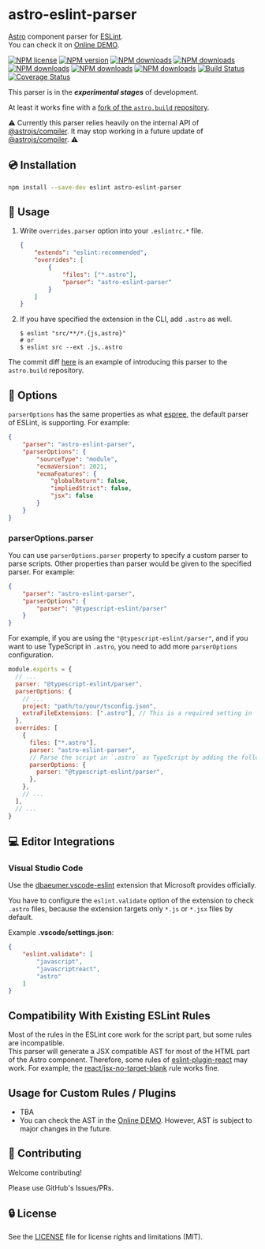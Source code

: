 # astro-eslint-parser

[Astro] component parser for [ESLint].  
You can check it on [Online DEMO](https://ota-meshi.github.io/astro-eslint-parser/playground).

[![NPM license](https://img.shields.io/npm/l/astro-eslint-parser.svg)](https://www.npmjs.com/package/astro-eslint-parser)
[![NPM version](https://img.shields.io/npm/v/astro-eslint-parser.svg)](https://www.npmjs.com/package/astro-eslint-parser)
[![NPM downloads](https://img.shields.io/badge/dynamic/json.svg?label=downloads&colorB=green&suffix=/day&query=$.downloads&uri=https://api.npmjs.org//downloads/point/last-day/astro-eslint-parser&maxAge=3600)](http://www.npmtrends.com/astro-eslint-parser)
[![NPM downloads](https://img.shields.io/npm/dw/astro-eslint-parser.svg)](http://www.npmtrends.com/astro-eslint-parser)
[![NPM downloads](https://img.shields.io/npm/dm/astro-eslint-parser.svg)](http://www.npmtrends.com/astro-eslint-parser)
[![NPM downloads](https://img.shields.io/npm/dy/astro-eslint-parser.svg)](http://www.npmtrends.com/astro-eslint-parser)
[![NPM downloads](https://img.shields.io/npm/dt/astro-eslint-parser.svg)](http://www.npmtrends.com/astro-eslint-parser)
[![Build Status](https://github.com/ota-meshi/astro-eslint-parser/workflows/CI/badge.svg?branch=main)](https://github.com/ota-meshi/astro-eslint-parser/actions?query=workflow%3ACI)
[![Coverage Status](https://coveralls.io/repos/github/ota-meshi/astro-eslint-parser/badge.svg?branch=main)](https://coveralls.io/github/ota-meshi/astro-eslint-parser?branch=main)

This parser is in the ***experimental stages*** of development.

At least it works fine with a [fork of the `astro.build` repository](https://github.com/ota-meshi/astro.build/tree/eslint).

⚠ Currently this parser relies heavily on the internal API of [@astrojs/compiler]. It may stop working in a future update of [@astrojs/compiler]. ⚠

[@astrojs/compiler]: https://github.com/withastro/compiler

<!--
### ESLint Plugins Using astro-eslint-parser

#### [@ota-meshi/eslint-plugin-astro](https://ota-meshi.github.io/eslint-plugin-astro/)

ESLint plugin for Astro.  
It provides many unique check rules by using the template AST.
-->

## 💿 Installation

```bash
npm install --save-dev eslint astro-eslint-parser
```

## 📖 Usage

1. Write `overrides.parser` option into your `.eslintrc.*` file.

    ```json
    {
        "extends": "eslint:recommended",
        "overrides": [
            {
                "files": ["*.astro"],
                "parser": "astro-eslint-parser"
            }
        ]
    }
    ```

2. If you have specified the extension in the CLI, add `.astro` as well.

    ```console
    $ eslint "src/**/*.{js,astro}"
    # or
    $ eslint src --ext .js,.astro
    ```

The commit diff [here](https://github.com/ota-meshi/astro.build/commit/7f291ac15e6d97cc20a64b8f97dcbd85379759b5) is an example of introducing this parser to the `astro.build` repository.

## 🔧 Options

`parserOptions` has the same properties as what [espree](https://github.com/eslint/espree#usage), the default parser of ESLint, is supporting.
For example:

```json
{
    "parser": "astro-eslint-parser",
    "parserOptions": {
        "sourceType": "module",
        "ecmaVersion": 2021,
        "ecmaFeatures": {
            "globalReturn": false,
            "impliedStrict": false,
            "jsx": false
        }
    }
}
```

### parserOptions.parser

You can use `parserOptions.parser` property to specify a custom parser to parse scripts.
Other properties than parser would be given to the specified parser.
For example:

```json
{
    "parser": "astro-eslint-parser",
    "parserOptions": {
        "parser": "@typescript-eslint/parser"
    }
}
```

For example, if you are using the `"@typescript-eslint/parser"`, and if you want to use TypeScript in `.astro`, you need to add more `parserOptions` configuration.

```js
module.exports = {
  // ...
  parser: "@typescript-eslint/parser",
  parserOptions: {
    // ...
    project: "path/to/your/tsconfig.json",
    extraFileExtensions: [".astro"], // This is a required setting in `@typescript-eslint/parser` v5.
  },
  overrides: [
    {
      files: ["*.astro"],
      parser: "astro-eslint-parser",
      // Parse the script in `.astro` as TypeScript by adding the following configuration.
      parserOptions: {
        parser: "@typescript-eslint/parser",
      },
    },
    // ...
  ],
  // ...
}
```

## :computer: Editor Integrations

### Visual Studio Code

Use the [dbaeumer.vscode-eslint](https://marketplace.visualstudio.com/items?itemName=dbaeumer.vscode-eslint) extension that Microsoft provides officially.

You have to configure the `eslint.validate` option of the extension to check `.astro` files, because the extension targets only `*.js` or `*.jsx` files by default.

Example **.vscode/settings.json**:

```json
{
    "eslint.validate": [
        "javascript",
        "javascriptreact",
        "astro"
    ]
}
```

## Compatibility With Existing ESLint Rules

Most of the rules in the ESLint core work for the script part, but some rules are incompatible.  
This parser will generate a JSX compatible AST for most of the HTML part of the Astro component. Therefore, some rules of [eslint-plugin-react] may work.
For example, the [react/jsx-no-target-blank] rule works fine.  

[eslint-plugin-react]: https://github.com/jsx-eslint/eslint-plugin-react/
[react/jsx-no-target-blank]: https://github.com/jsx-eslint/eslint-plugin-react/blob/master/docs/rules/jsx-no-target-blank.md

## Usage for Custom Rules / Plugins

- TBA
- You can check the AST in the [Online DEMO](https://ota-meshi.github.io/astro-eslint-parser/). However, AST is subject to major changes in the future.

<!-- - [AST.md](./docs/AST.md) is AST specification. You can check it on the [Online DEMO](https://ota-meshi.github.io/astro-eslint-parser/). -->
<!-- - I have already [implemented some rules] in the [`@ota-meshi/eslint-plugin-astro`]. The source code for these rules will be helpful to you. -->

## :beers: Contributing

Welcome contributing!

Please use GitHub's Issues/PRs.

## :lock: License

See the [LICENSE](LICENSE) file for license rights and limitations (MIT).

[Astro]: https://astro.build/
[ESLint]: https://eslint.org/
